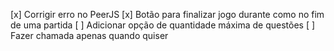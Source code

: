 [x] Corrigir erro no PeerJS
[x] Botão para finalizar jogo durante como no fim de uma partida
[ ] Adicionar opção de quantidade máxima de questões
[ ] Fazer chamada apenas quando quiser
